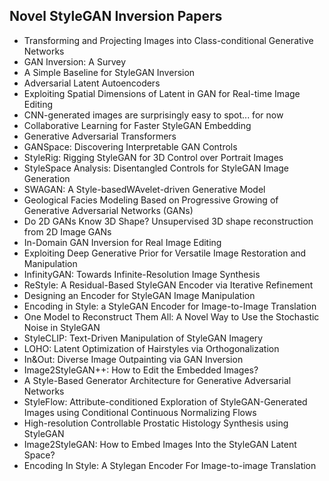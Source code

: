 <h2>  Novel StyleGAN Inversion Papers </h2>




<ul>

                             

 <li><a target="_blank" href="https://github.com/manjunath5496/Novel-StyleGAN-Inversion-Papers/blob/master/s(1).pdf" style="text-decoration:none;">Transforming and Projecting Images into Class-conditional Generative Networks</a></li>

 <li><a target="_blank" href="https://github.com/manjunath5496/Novel-StyleGAN-Inversion-Papers/blob/master/s(2).pdf" style="text-decoration:none;">GAN Inversion: A Survey</a></li>

<li><a target="_blank" href="https://github.com/manjunath5496/Novel-StyleGAN-Inversion-Papers/blob/master/s(3).pdf" style="text-decoration:none;">A Simple Baseline for StyleGAN Inversion</a></li>
 <li><a target="_blank" href="https://github.com/manjunath5496/Novel-StyleGAN-Inversion-Papers/blob/master/s(4).pdf" style="text-decoration:none;">Adversarial Latent Autoencoders</a></li>                              
<li><a target="_blank" href="https://github.com/manjunath5496/Novel-StyleGAN-Inversion-Papers/blob/master/s(5).pdf" style="text-decoration:none;">Exploiting Spatial Dimensions of Latent in GAN for Real-time Image Editing</a></li>
<li><a target="_blank" href="https://github.com/manjunath5496/Novel-StyleGAN-Inversion-Papers/blob/master/s(6).pdf" style="text-decoration:none;">CNN-generated images are surprisingly easy to spot... for now</a></li>
 <li><a target="_blank" href="https://github.com/manjunath5496/Novel-StyleGAN-Inversion-Papers/blob/master/s(7).pdf" style="text-decoration:none;">Collaborative Learning for Faster StyleGAN Embedding</a></li>

 <li><a target="_blank" href="https://github.com/manjunath5496/Novel-StyleGAN-Inversion-Papers/blob/master/s(8).pdf" style="text-decoration:none;"> Generative Adversarial Transformers </a></li>
   <li><a target="_blank" href="https://github.com/manjunath5496/Novel-StyleGAN-Inversion-Papers/blob/master/s(9).pdf" style="text-decoration:none;">GANSpace: Discovering Interpretable GAN Controls</a></li>
  
   
 <li><a target="_blank" href="https://github.com/manjunath5496/Novel-StyleGAN-Inversion-Papers/blob/master/s(10).pdf" style="text-decoration:none;">StyleRig: Rigging StyleGAN for 3D Control over Portrait Images </a></li>                              
<li><a target="_blank" href="https://github.com/manjunath5496/Novel-StyleGAN-Inversion-Papers/blob/master/s(11).pdf" style="text-decoration:none;">StyleSpace Analysis: Disentangled Controls for StyleGAN Image Generation</a></li>
<li><a target="_blank" href="https://github.com/manjunath5496/Novel-StyleGAN-Inversion-Papers/blob/master/s(12).pdf" style="text-decoration:none;">SWAGAN: A Style-basedWAvelet-driven Generative Model</a></li>
<li><a target="_blank" href="https://github.com/manjunath5496/Novel-StyleGAN-Inversion-Papers/blob/master/s(13).pdf" style="text-decoration:none;">Geological Facies Modeling Based on Progressive Growing of Generative Adversarial Networks (GANs)</a></li>

<li><a target="_blank" href="https://github.com/manjunath5496/Novel-StyleGAN-Inversion-Papers/blob/master/s(14).pdf" style="text-decoration:none;">Do 2D GANs Know 3D Shape? Unsupervised 3D shape reconstruction from 2D Image GANs</a></li>
                              
<li><a target="_blank" href="https://github.com/manjunath5496/Novel-StyleGAN-Inversion-Papers/blob/master/s(15).pdf" style="text-decoration:none;">In-Domain GAN Inversion
for Real Image Editing</a></li>

<li><a target="_blank" href="https://github.com/manjunath5496/Novel-StyleGAN-Inversion-Papers/blob/master/s(16).pdf" style="text-decoration:none;">Exploiting Deep Generative Prior for Versatile Image Restoration and Manipulation</a></li>

  <li><a target="_blank" href="https://github.com/manjunath5496/Novel-StyleGAN-Inversion-Papers/blob/master/s(17).pdf" style="text-decoration:none;">InfinityGAN: Towards Infinite-Resolution Image Synthesis</a></li>   
  
<li><a target="_blank" href="https://github.com/manjunath5496/Novel-StyleGAN-Inversion-Papers/blob/master/s(18).pdf" style="text-decoration:none;">ReStyle: A Residual-Based StyleGAN Encoder via Iterative Refinement</a></li> 

  
<li><a target="_blank" href="https://github.com/manjunath5496/Novel-StyleGAN-Inversion-Papers/blob/master/s(19).pdf" style="text-decoration:none;">Designing an Encoder for StyleGAN Image Manipulation</a></li> 

<li><a target="_blank" href="https://github.com/manjunath5496/Novel-StyleGAN-Inversion-Papers/blob/master/s(20).pdf" style="text-decoration:none;">Encoding in Style: a StyleGAN Encoder for Image-to-Image Translation</a></li>

<li><a target="_blank" href="https://github.com/manjunath5496/Novel-StyleGAN-Inversion-Papers/blob/master/s(21).pdf" style="text-decoration:none;">One Model to Reconstruct Them All: A Novel Way to Use the Stochastic Noise in StyleGAN</a></li>
<li><a target="_blank" href="https://github.com/manjunath5496/Novel-StyleGAN-Inversion-Papers/blob/master/s(22).pdf" style="text-decoration:none;">StyleCLIP: Text-Driven Manipulation of StyleGAN Imagery</a></li> 
 <li><a target="_blank" href="https://github.com/manjunath5496/Novel-StyleGAN-Inversion-Papers/blob/master/s(23).pdf" style="text-decoration:none;">LOHO: Latent Optimization of Hairstyles via Orthogonalization</a></li> 
 

   <li><a target="_blank" href="https://github.com/manjunath5496/Novel-StyleGAN-Inversion-Papers/blob/master/s(24).pdf" style="text-decoration:none;">In&Out: Diverse Image Outpainting via GAN Inversion</a></li>
 
   <li><a target="_blank" href="https://github.com/manjunath5496/Novel-StyleGAN-Inversion-Papers/blob/master/s(25).pdf" style="text-decoration:none;">Image2StyleGAN++: How to Edit the Embedded Images?</a></li>                              
 <li><a target="_blank" href="https://github.com/manjunath5496/Novel-StyleGAN-Inversion-Papers/blob/master/s(26).pdf" style="text-decoration:none;">A Style-Based Generator Architecture for Generative Adversarial Networks</a></li>
 <li><a target="_blank" href="https://github.com/manjunath5496/Novel-StyleGAN-Inversion-Papers/blob/master/s(27).pdf" style="text-decoration:none;">StyleFlow: Attribute-conditioned Exploration of StyleGAN-Generated Images using Conditional Continuous Normalizing Flows</a></li>
   
 
   <li><a target="_blank" href="https://github.com/manjunath5496/Novel-StyleGAN-Inversion-Papers/blob/master/s(28).pdf" style="text-decoration:none;">High-resolution Controllable Prostatic Histology Synthesis using StyleGAN</a></li>
 
   <li><a target="_blank" href="https://github.com/manjunath5496/Novel-StyleGAN-Inversion-Papers/blob/master/s(29).pdf" style="text-decoration:none;">Image2StyleGAN: How to Embed Images Into the StyleGAN Latent Space? </a></li>                              

  <li><a target="_blank" href="https://github.com/manjunath5496/Novel-StyleGAN-Inversion-Papers/blob/master/s(30).pdf" style="text-decoration:none;">Encoding In Style: A Stylegan Encoder For Image-to-image Translation</a></li>
 
   </ul>

